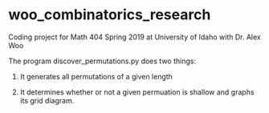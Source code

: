 # woo_combinatorics_research
Coding project for Math 404 Spring 2019 at University of Idaho with Dr. Alex Woo

The program discover_permutations.py does two things:

1. It generates all permutations of a given length

2. It determines whether or not a given permuation is shallow and graphs its grid diagram.
